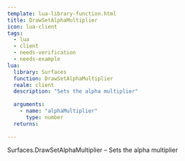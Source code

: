 ```yaml
---
template: lua-library-function.html
title: DrawSetAlphaMultiplier
icon: lua-client
tags:
  - lua
  - client
  - needs-verification
  - needs-example
lua:
  library: Surfaces
  function: DrawSetAlphaMultiplier
  realm: client
  description: "Sets the alpha multiplier"
  
  arguments:
    - name: "alphaMultiplier"
      type: number
  returns:
    
---
```


<div class="lua__search__keywords">
Surfaces.DrawSetAlphaMultiplier &#x2013; Sets the alpha multiplier
</div>
